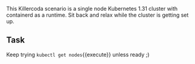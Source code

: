 This Killercoda scenario is a single node Kubernetes 1.31 cluster with containerd as a runtime. Sit back and relax while the cluster is getting set up. 

## Task


Keep trying  `kubectl get nodes`{{execute}} unless ready ;) 

